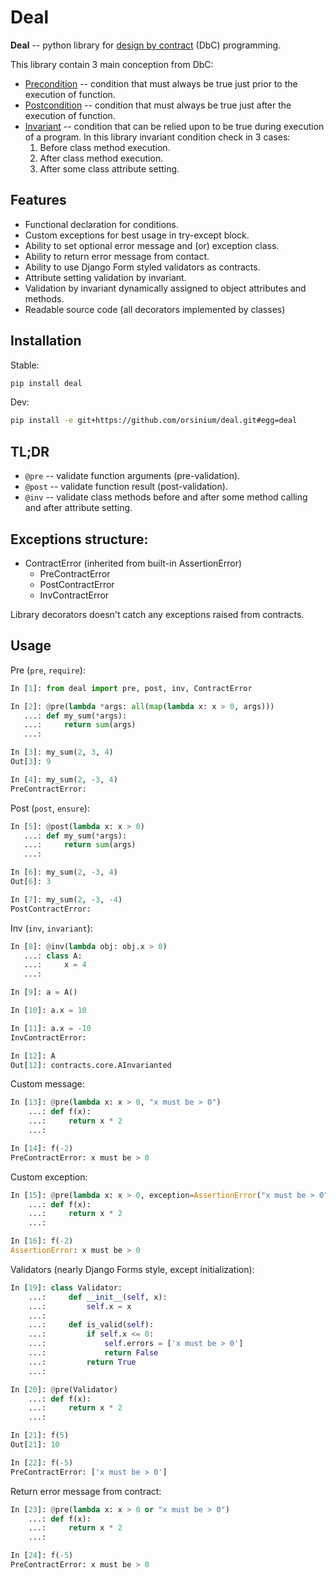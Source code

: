 # Deal

**Deal** -- python library for [design by contract](https://en.wikipedia.org/wiki/Design_by_contract) (DbC) programming.

This library contain 3 main conception from DbC:

* [Precondition](https://en.wikipedia.org/wiki/Precondition) -- condition that must always be true just prior to the execution of function.
* [Postcondition](https://en.wikipedia.org/wiki/Postcondition) -- condition that must always be true just after the execution of function.
* [Invariant](https://en.wikipedia.org/wiki/Invariant) -- condition that can be relied upon to be true during execution of a program. In this library invariant condition check in 3 cases:
    1. Before class method execution.
    2. After class method execution.
    3. After some class attribute setting.


## Features

* Functional declaration for conditions.
* Custom exceptions for best usage in try-except block.
* Ability to set optional error message and (or) exception class.
* Ability to return error message from contact.
* Ability to use Django Form styled validators as contracts.
* Attribute setting validation by invariant.
* Validation by invariant dynamically assigned to object attributes and methods.
* Readable source code (all decorators implemented by classes)


## Installation

Stable:

```bash
pip install deal
```

Dev:

```bash
pip install -e git+https://github.com/orsinium/deal.git#egg=deal
```

## TL;DR

* `@pre` -- validate function arguments (pre-validation).
* `@post` -- validate function result (post-validation).
* `@inv` -- validate class methods before and after some method calling and after attribute setting.


## Exceptions structure:

* ContractError (inherited from built-in AssertionError)
    * PreContractError
    * PostContractError
    * InvContractError

Library decorators doesn't catch any exceptions raised from contracts.


## Usage

Pre (`pre`, `require`):

```python
In [1]: from deal import pre, post, inv, ContractError

In [2]: @pre(lambda *args: all(map(lambda x: x > 0, args)))
   ...: def my_sum(*args):
   ...:     return sum(args)
   ...:

In [3]: my_sum(2, 3, 4)
Out[3]: 9

In [4]: my_sum(2, -3, 4)
PreContractError:
```

Post (`post`, `ensure`):

```python
In [5]: @post(lambda x: x > 0)
   ...: def my_sum(*args):
   ...:     return sum(args)
   ...:

In [6]: my_sum(2, -3, 4)
Out[6]: 3

In [7]: my_sum(2, -3, -4)
PostContractError:
```

Inv (`inv`, `invariant`):

```python
In [8]: @inv(lambda obj: obj.x > 0)
   ...: class A:
   ...:     x = 4
   ...:     

In [9]: a = A()

In [10]: a.x = 10

In [11]: a.x = -10
InvContractError:

In [12]: A
Out[12]: contracts.core.AInvarianted

```

Custom message:

```python
In [13]: @pre(lambda x: x > 0, "x must be > 0")
    ...: def f(x):
    ...:     return x * 2
    ...:

In [14]: f(-2)
PreContractError: x must be > 0
```

Custom exception:

```python
In [15]: @pre(lambda x: x > 0, exception=AssertionError("x must be > 0"))
    ...: def f(x):
    ...:     return x * 2
    ...:

In [16]: f(-2)
AssertionError: x must be > 0
```

Validators (nearly Django Forms style, except initialization):

```python
In [19]: class Validator:
    ...:     def __init__(self, x):
    ...:         self.x = x
    ...:         
    ...:     def is_valid(self):
    ...:         if self.x <= 0:
    ...:             self.errors = ['x must be > 0']
    ...:             return False
    ...:         return True
    ...:     

In [20]: @pre(Validator)
    ...: def f(x):
    ...:     return x * 2
    ...:

In [21]: f(5)
Out[21]: 10

In [22]: f(-5)
PreContractError: ['x must be > 0']
```

Return error message from contract:

```python
In [23]: @pre(lambda x: x > 0 or "x must be > 0")
    ...: def f(x):
    ...:     return x * 2
    ...:

In [24]: f(-5)
PreContractError: x must be > 0
```

